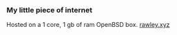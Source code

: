 ### My little piece of internet
Hosted on a 1 core, 1 gb of ram OpenBSD box. [rawley.xyz](http://rawley.xyz)
